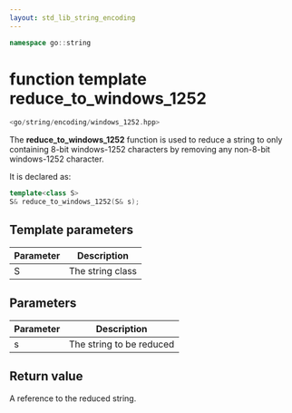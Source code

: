 ```yaml
---
layout: std_lib_string_encoding
---
```


```c++
namespace go::string
```

# function template reduce_to_windows_1252

```c++
<go/string/encoding/windows_1252.hpp>
```

The **reduce_to_windows_1252** function is used to reduce a string to only
containing 8-bit windows-1252 characters by removing any non-8-bit windows-1252 character.

It is declared as:

```c++
template<class S>
S& reduce_to_windows_1252(S& s);
```

## Template parameters

Parameter | Description
-|-
S|The string class

## Parameters

Parameter | Description
-|-
s|The string to be reduced

## Return value

A reference to the reduced string.
